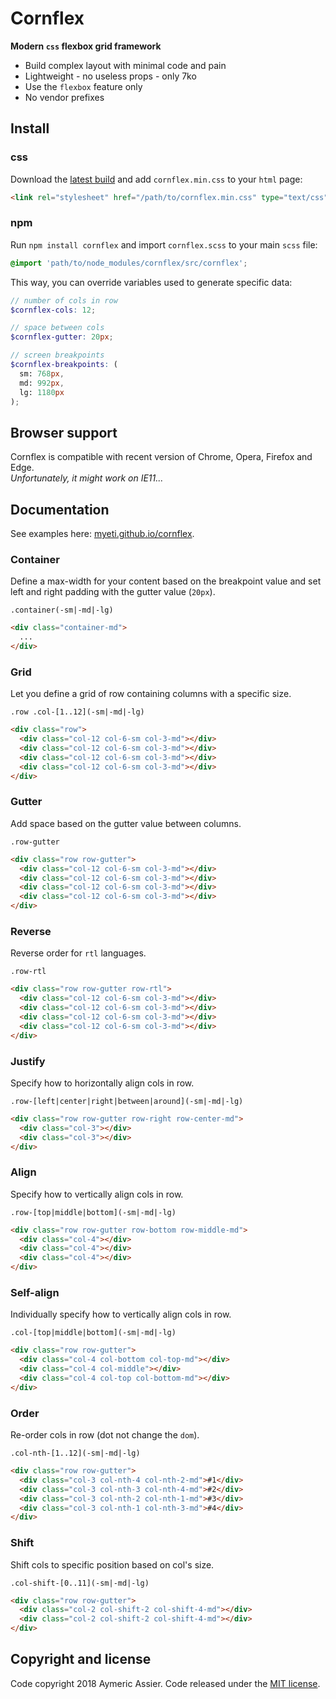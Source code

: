 # Cornflex

**Modern `css` flexbox grid framework**
- Build complex layout with minimal code and pain
- Lightweight - no useless props - only 7ko
- Use the `flexbox` feature only
- No vendor prefixes


## Install


### css

Download the [latest build](https://github.com/myeti/cornflex/releases) and add `cornflex.min.css` to your `html` page:

```html
<link rel="stylesheet" href="/path/to/cornflex.min.css" type="text/css" >
```

### npm

Run `npm install cornflex` and import `cornflex.scss` to your main `scss` file:

```scss
@import 'path/to/node_modules/cornflex/src/cornflex';
```

This way, you can override variables used to generate specific data:

```scss
// number of cols in row
$cornflex-cols: 12;

// space between cols
$cornflex-gutter: 20px;

// screen breakpoints
$cornflex-breakpoints: (
  sm: 768px,
  md: 992px,
  lg: 1180px
);
```


## Browser support

Cornflex is compatible with recent version of Chrome, Opera, Firefox and Edge.<br>
*Unfortunately, it might work on IE11...*


## Documentation

See examples here: [myeti.github.io/cornflex](https://myeti.github.io/cornflex).

### Container

Define a max-width for your content based on the breakpoint value and set left and right padding with the gutter value (`20px`).

```
.container(-sm|-md|-lg)
```

```html
<div class="container-md">
  ...
</div>
```

### Grid

Let you define a grid of row containing columns with a specific size.

```
.row .col-[1..12](-sm|-md|-lg)
```

```html
<div class="row">
  <div class="col-12 col-6-sm col-3-md"></div>
  <div class="col-12 col-6-sm col-3-md"></div>
  <div class="col-12 col-6-sm col-3-md"></div>
  <div class="col-12 col-6-sm col-3-md"></div>
</div>
```

### Gutter

Add space based on the gutter value between columns.

```
.row-gutter
```

```html
<div class="row row-gutter">
  <div class="col-12 col-6-sm col-3-md"></div>
  <div class="col-12 col-6-sm col-3-md"></div>
  <div class="col-12 col-6-sm col-3-md"></div>
  <div class="col-12 col-6-sm col-3-md"></div>
</div>
```

### Reverse

Reverse order for `rtl` languages.

```
.row-rtl
```

```html
<div class="row row-gutter row-rtl">
  <div class="col-12 col-6-sm col-3-md"></div>
  <div class="col-12 col-6-sm col-3-md"></div>
  <div class="col-12 col-6-sm col-3-md"></div>
  <div class="col-12 col-6-sm col-3-md"></div>
</div>
```

### Justify

Specify how to horizontally align cols in row.

```
.row-[left|center|right|between|around](-sm|-md|-lg)
```

```html
<div class="row row-gutter row-right row-center-md">
  <div class="col-3"></div>
  <div class="col-3"></div>
</div>
```

### Align

Specify how to vertically align cols in row.

```
.row-[top|middle|bottom](-sm|-md|-lg)
```

```html
<div class="row row-gutter row-bottom row-middle-md">
  <div class="col-4"></div>
  <div class="col-4"></div>
  <div class="col-4"></div>
</div>
```

### Self-align

Individually specify how to vertically align cols in row.

```
.col-[top|middle|bottom](-sm|-md|-lg)
```

```html
<div class="row row-gutter">
  <div class="col-4 col-bottom col-top-md"></div>
  <div class="col-4 col-middle"></div>
  <div class="col-4 col-top col-bottom-md"></div>
</div>
```

### Order

Re-order cols in row (dot not change the `dom`).

```
.col-nth-[1..12](-sm|-md|-lg)
```

```html
<div class="row row-gutter">
  <div class="col-3 col-nth-4 col-nth-2-md">#1</div>
  <div class="col-3 col-nth-3 col-nth-4-md">#2</div>
  <div class="col-3 col-nth-2 col-nth-1-md">#3</div>
  <div class="col-3 col-nth-1 col-nth-3-md">#4</div>
</div>
```

### Shift

Shift cols to specific position based on col's size.

```
.col-shift-[0..11](-sm|-md|-lg)
```

```html
<div class="row row-gutter">
  <div class="col-2 col-shift-2 col-shift-4-md"></div>
  <div class="col-2 col-shift-2 col-shift-4-md"></div>
</div>
```


## Copyright and license

Code copyright 2018 Aymeric Assier. Code released under the [MIT license](https://github.com/myeti/cornflex/blob/master/LICENSE).